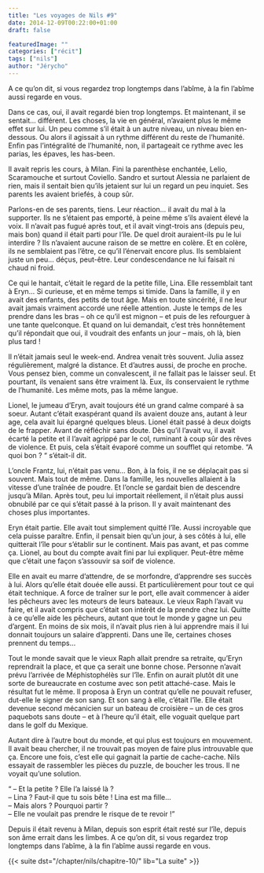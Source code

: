 ```yaml
---
title: "Les voyages de Nils #9"
date: 2014-12-09T00:22:00+01:00
draft: false

featuredImage: ""
categories: ["récit"]
tags: ["nils"]
author: "Jérycho"
---
```

A ce qu’on dit, si vous regardez trop longtemps dans l’abîme, à la fin l’abîme aussi regarde en vous.

Dans ce cas, oui, il avait regardé bien trop longtemps. Et maintenant, il se sentait… différent. Les choses, la vie en général, n’avaient plus le même effet sur lui. Un peu comme s’il était à un autre niveau, un niveau bien en-dessous. Ou alors il agissait à un rythme différent du reste de l’humanité. Enfin pas l’intégralité de l’humanité, non, il partageait ce rythme avec les parias, les épaves, les has-been.

Il avait repris les cours, à Milan. Fini la parenthèse enchantée, Lelio, Scaramouche et surtout Coviello. Sandro et surtout Alessia ne parlaient de rien, mais il sentait bien qu’ils jetaient sur lui un regard un peu inquiet. Ses parents les avaient briefés, à coup sûr.

Parlons-en de ses parents, tiens. Leur réaction… il avait du mal à la supporter. Ils ne s’étaient pas emporté, à peine même s’ils avaient élevé la voix. Il n’avait pas fugué après tout, et il avait vingt-trois ans (depuis peu, mais bon) quand il était parti pour l’île. De quel droit auraient-ils pu le lui interdire ? Ils n’avaient aucune raison de se mettre en colère. Et en colère, ils ne semblaient pas l’être, ce qu’il l’énervait encore plus. Ils semblaient juste un peu… déçus, peut-être. Leur condescendance ne lui faisait ni chaud ni froid.

Ce qui le hantait, c’était le regard de la petite fille, Lina. Elle ressemblait tant à Eryn… Si curieuse, et en même temps si timide. Dans la famille, il y en avait des enfants, des petits de tout âge. Mais en toute sincérité, il ne leur avait jamais vraiment accordé une réelle attention. Juste le temps de les prendre dans les bras – oh ce qu’il est mignon – et puis de les refourguer à une tante quelconque. Et quand on lui demandait, c’est très honnêtement qu’il répondait que oui, il voudrait des enfants un jour – mais, oh là, bien plus tard !

Il n’était jamais seul le week-end. Andrea venait très souvent. Julia assez régulièrement, malgré la distance. Et d’autres aussi, de proche en proche. Vous pensez bien, comme un convalescent, il ne fallait pas le laisser seul. Et pourtant, ils venaient sans être vraiment là. Eux, ils conservaient le rythme de l’humanité. Les même mots, pas la même langue.

Lionel, le jumeau d’Eryn, avait toujours été un grand calme comparé à sa soeur. Autant c’était exaspérant quand ils avaient douze ans, autant à leur age, cela avait lui épargné quelques bleus. Lionel était passé à deux doigts de le frapper. Avant de réfléchir sans doute. Dès qu’il l’avait vu, il avait écarté la petite et il l’avait agrippé par le col, ruminant à coup sûr des rêves de violence. Et puis, cela s’était évaporé comme un soufflet qui retombe. “A quoi bon ? “ s’était-il dit.

L’oncle Frantz, lui, n’était pas venu… Bon, à la fois, il ne se déplaçait pas si souvent. Mais tout de même. Dans la famille, les nouvelles allaient à la vitesse d’une traînée de poudre. Et l’oncle se gardait bien de descendre jusqu’à Milan. Après tout, peu lui importait réellement, il n’était plus aussi obnubilé par ce qui s’était passé à la prison. Il y avait maintenant des choses plus importantes.

Eryn était partie. Elle avait tout simplement quitté l’île. Aussi incroyable que cela puisse paraître. Enfin, il pensait bien qu’un jour, à ses côtés à lui, elle quitterait l’île pour s’établir sur le continent. Mais pas avant, et pas comme ça. Lionel, au bout du compte avait fini par lui expliquer. Peut-être même que c’était une façon s’assouvir sa soif de violence.

Elle en avait eu marre d’attendre, de se morfondre, d’apprendre ses succès à lui. Alors qu’elle était douée elle aussi. Et particulièrement pour tout ce qui était technique. A force de traîner sur le port, elle avait commencer à aider les pêcheurs avec les moteurs de leurs bateaux. Le vieux Raph l’avait vu faire, et il avait compris que c’était son intérêt de la prendre chez lui. Quitte à ce qu’elle aide les pêcheurs, autant que tout le monde y gagne un peu d’argent. En moins de six mois, il n’avait plus rien à lui apprendre mais il lui donnait toujours un salaire d’apprenti. Dans une île, certaines choses prennent du temps…

Tout le monde savait que le vieux Raph allait prendre sa retraite, qu’Eryn reprendrait la place, et que ça serait une bonne chose. Personne n’avait prévu l’arrivée de Méphistophélès sur l’île. Enfin on aurait plutôt dit une sorte de bureaucrate en costume avec son petit attaché-case. Mais le résultat fut le même. Il proposa à Eryn un contrat qu’elle ne pouvait refuser, dut-elle le signer de son sang. Et son sang à elle, c’était l’île. Elle était devenue second mécanicien sur un bateau de croisière – un de ces gros paquebots sans doute – et à l’heure qu’il était, elle voguait quelque part dans le golf du Mexique.

Autant dire à l’autre bout du monde, et qui plus est toujours en mouvement. Il avait beau chercher, il ne trouvait pas moyen de faire plus introuvable que ça. Encore une fois, c’est elle qui gagnait la partie de cache-cache. Nils essayait de rassembler les pièces du puzzle, de boucher les trous. Il ne voyait qu’une solution.

“ – Et la petite ? Elle l’a laissé là ?  
– Lina ? Faut-il que tu sois bête ! Lina est ma fille…  
– Mais alors ? Pourquoi partir ?  
– Elle ne voulait pas prendre le risque de te revoir !”

Depuis il était revenu à Milan, depuis son esprit était resté sur l’île, depuis son âme errait dans les limbes. A ce qu’on dit, si vous regardez trop longtemps dans l’abîme, à la fin l’abîme aussi regarde en vous.

{{< suite dst="/chapter/nils/chapitre-10/" lib="La suite" >}}
